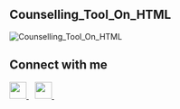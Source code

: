 ## Counselling_Tool_On_HTML
![Counselling_Tool_On_HTML](https://socialify.git.ci/KrishGaur1354/Counselling_Tool_On_HTML/image?description=1&font=Raleway&forks=1&issues=1&language=1&name=1&owner=1&pattern=Charlie%20Brown&pulls=1&stargazers=1&theme=Light)

## Connect with me
  <a href="https://twitter.com/ThatOneKrish">
    <img width="30px" src="https://www.vectorlogo.zone/logos/twitter/twitter-official.svg" />
  </a>&ensp;
   <a href="https://www.instagram.com/ThatOneKrish/">
    <img width="30px" src="https://www.vectorlogo.zone/logos/instagram/instagram-icon.svg" />
  </a>&ensp;


